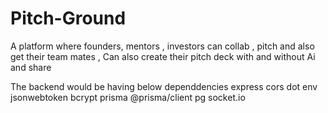 # Pitch-Ground
A platform where founders, mentors , investors can collab , pitch and also get their team mates , Can also create their pitch deck with and without Ai and share 

The backend would be having below dependdencies 
express cors dot env jsonwebtoken bcrypt prisma @prisma/client pg socket.io
